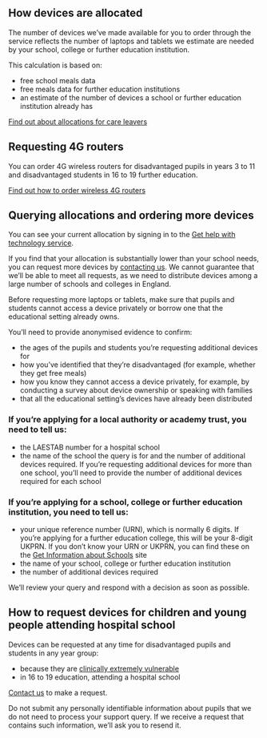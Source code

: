 ## How devices are allocated

The number of devices we&rsquo;ve made available for you to order through the service 
reflects the number of laptops and tablets we estimate are needed by
your school, college or further education institution.

This calculation is based on:

* free school meals data
* free meals data for further education institutions
* an estimate of the number of devices a school or further education institution already has

[Find out about allocations for care leavers](/devices/how-to-order-laptops-for-social-care-leavers)

## Requesting 4G routers

You can order 4G wireless routers for disadvantaged
pupils in years 3 to 11 and disadvantaged students in 16
to 19 further education.

[Find out how to order wireless 4G routers](/internet-access)

## Querying allocations and ordering more devices

You can see your current allocation by signing in to the
[Get help with technology service](/sign-in).

If you find that your allocation is substantially lower than your school needs,
you can request more devices by [contacting us](/get-support). We cannot guarantee that
we&rsquo;ll be able to meet all requests, as we need to distribute devices among a
large number of schools and colleges in England.

Before requesting more laptops or tablets, make sure that pupils and students cannot access a device
privately or borrow one that the educational setting already owns.

You&rsquo;ll need to provide anonymised evidence to confirm:

* the ages of the pupils and students you&rsquo;re requesting additional 
devices for
* how you&rsquo;ve identified that they&rsquo;re disadvantaged 
(for example, whether they get free meals)
* how you know they cannot access a device privately, for example, by conducting a survey
about device ownership or speaking with families
* that all the educational setting&rsquo;s devices have already been distributed

### If you&rsquo;re applying for a local authority or academy trust, you need to tell us:

* the LAESTAB number for a hospital school
* the name of the school the query is for and the number of additional
devices required. If you&rsquo;re requesting additional devices for more than one
school, you&rsquo;ll need to provide the number of additional devices required for
each school

### If you&rsquo;re applying for a school, college or further education institution, you need to tell us:

* your unique reference number (URN), which is normally 6 digits. If you&rsquo;re
applying for a further education college, this will be your 8-digit UKPRN. If
you don&rsquo;t know your URN or UKPRN, you can find these on the 
[Get Information about Schools](https://get-information-schools.service.gov.uk/) site
* the name of your school, college or further education institution
* the number of additional devices required

We&rsquo;ll review your query and respond with a decision as soon as possible.

## How to request devices for children and young people attending hospital school

Devices can be requested at any time for disadvantaged pupils and students in any year group:

* because they are [clinically extremely vulnerable](https://www.gov.uk/government/publications/guidance-on-shielding-and-protecting-extremely-vulnerable-persons-from-covid-19/guidance-on-shielding-and-protecting-extremely-vulnerable-persons-from-covid-19)
* in 16 to 19 education, attending a hospital school

[Contact us](/get-support) to make a request.

Do not submit any personally identifiable information about pupils that we do
not need to process your support query. If we receive a request that contains
such information, we&rsquo;ll ask you to resend it.